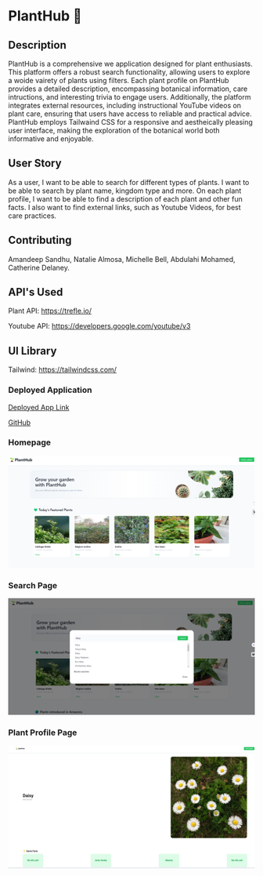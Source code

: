 # PlantHub 🌱

## Description
PlantHub is a comprehensive we application designed for plant enthusiasts. This platform offers a robust search functionality, allowing users to explore a woide vairety of plants using filters. Each plant profile on PlantHub provides a detailed description, encompassing botanical information, care intructions, and interesting trivia to engage users. Additionally, the platform integrates external resources, including instructional YouTube videos on plant care, ensuring that users have access to reliable and practical advice. PlantHub employs Tailwaind CSS for a responsive and aestheically pleasing user interface, making the exploration of the botanical world both informative and enjoyable.

## User Story
As a user, I want to be able to search for different types of plants. I want to be able to search by plant name, kingdom type and more. On each plant profile, I want to be able to find a description of each plant and other fun facts. I also want to find external links, such as Youtube Videos, for best care practices.

## Contributing
Amandeep Sandhu,
Natalie Almosa,
Michelle Bell,
Abdulahi Mohamed,
Catherine Delaney.

## API's Used
Plant API: https://trefle.io/

Youtube API: https://developers.google.com/youtube/v3

## UI Library
Tailwind: https://tailwindcss.com/

### Deployed Application 
[Deployed App Link](https://nalmosa.github.io/planthub/)

[GitHub](https://github.com/nalmosa/planthub?tab=readme-ov-file)

### Homepage 
![alt text](./assets/images/planthub_homepage.png)


### Search Page
![alt text](./assets/images/planthub_search.png)


### Plant Profile Page
![alt text](./assets/images/planthub_plantprofile.png) 